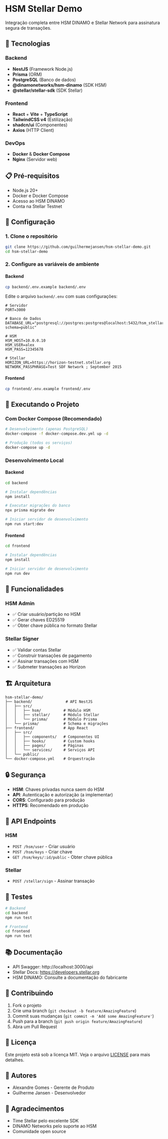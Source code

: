 # HSM Stellar Demo

Integração completa entre HSM DINAMO e Stellar Network para assinatura segura de transações.

## 🚀 Tecnologias

### Backend
- **NestJS** (Framework Node.js)
- **Prisma** (ORM)
- **PostgreSQL** (Banco de dados)
- **@dinamonetworks/hsm-dinamo** (SDK HSM)
- **@stellar/stellar-sdk** (SDK Stellar)

### Frontend
- **React** + **Vite** + **TypeScript**
- **TailwindCSS v4** (Estilização)
- **shadcn/ui** (Componentes)
- **Axios** (HTTP Client)

### DevOps
- **Docker** & **Docker Compose**
- **Nginx** (Servidor web)

## 📋 Pré-requisitos

- Node.js 20+
- Docker e Docker Compose
- Acesso ao HSM DINAMO
- Conta na Stellar Testnet

## 🔧 Configuração

### 1. Clone o repositório

```bash
git clone https://github.com/guilhermejansen/hsm-stellar-demo.git
cd hsm-stellar-demo
```

### 2. Configure as variáveis de ambiente

#### Backend
```bash
cp backend/.env.example backend/.env
```

Edite o arquivo `backend/.env` com suas configurações:

```env
# Servidor
PORT=3000

# Banco de Dados
DATABASE_URL="postgresql://postgres:postgres@localhost:5432/hsm_stellar_db?schema=public"

# HSM
HSM_HOST=10.0.0.10
HSM_USER=alex
HSM_PASS=12345678

# Stellar
HORIZON_URL=https://horizon-testnet.stellar.org
NETWORK_PASSPHRASE=Test SDF Network ; September 2015
```

#### Frontend
```bash
cp frontend/.env.example frontend/.env
```

## 🚀 Executando o Projeto

### Com Docker Compose (Recomendado)

```bash
# Desenvolvimento (apenas PostgreSQL)
docker-compose -f docker-compose.dev.yml up -d

# Produção (todos os serviços)
docker-compose up -d
```

### Desenvolvimento Local

#### Backend
```bash
cd backend

# Instalar dependências
npm install

# Executar migrações do banco
npx prisma migrate dev

# Iniciar servidor de desenvolvimento
npm run start:dev
```

#### Frontend
```bash
cd frontend

# Instalar dependências
npm install

# Iniciar servidor de desenvolvimento
npm run dev
```

## 📱 Funcionalidades

### HSM Admin
- ✅ Criar usuário/partição no HSM
- ✅ Gerar chaves ED25519
- ✅ Obter chave pública no formato Stellar

### Stellar Signer
- ✅ Validar contas Stellar
- ✅ Construir transações de pagamento
- ✅ Assinar transações com HSM
- ✅ Submeter transações ao Horizon

## 🏗️ Arquitetura

```
hsm-stellar-demo/
├── backend/               # API NestJS
│   ├── src/
│   │   ├── hsm/          # Módulo HSM
│   │   ├── stellar/      # Módulo Stellar
│   │   └── prisma/       # Módulo Prisma
│   └── prisma/           # Schema e migrações
├── frontend/             # App React
│   ├── src/
│   │   ├── components/   # Componentes UI
│   │   ├── hooks/        # Custom hooks
│   │   ├── pages/        # Páginas
│   │   └── services/     # Serviços API
│   └── public/
└── docker-compose.yml    # Orquestração
```

## 🔒 Segurança

- **HSM**: Chaves privadas nunca saem do HSM
- **API**: Autenticação e autorização (a implementar)
- **CORS**: Configurado para produção
- **HTTPS**: Recomendado em produção

## 📝 API Endpoints

### HSM
- `POST /hsm/user` - Criar usuário
- `POST /hsm/keys` - Criar chave
- `GET /hsm/keys/:id/public` - Obter chave pública

### Stellar
- `POST /stellar/sign` - Assinar transação

## 🧪 Testes

```bash
# Backend
cd backend
npm run test

# Frontend
cd frontend
npm run test
```

## 📚 Documentação

- API Swagger: http://localhost:3000/api
- Stellar Docs: https://developers.stellar.org
- HSM DINAMO: Consulte a documentação do fabricante

## 🤝 Contribuindo

1. Fork o projeto
2. Crie uma branch (`git checkout -b feature/AmazingFeature`)
3. Commit suas mudanças (`git commit -m 'Add some AmazingFeature'`)
4. Push para a branch (`git push origin feature/AmazingFeature`)
5. Abra um Pull Request

## 📄 Licença

Este projeto está sob a licença MIT. Veja o arquivo [LICENSE](LICENSE) para mais detalhes.

## 👥 Autores

- Alexandre Gomes - Gerente de Produto
- Guilherme Jansen - Desenvolvedor

## 🙏 Agradecimentos

- Time Stellar pelo excelente SDK
- DINAMO Networks pelo suporte ao HSM
- Comunidade open source
